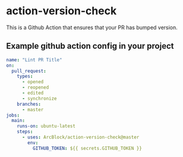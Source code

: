 # action-version-check

This is a Github Action that ensures that your PR has bumped version.

## Example github action config in your project

```yml
name: "Lint PR Title"
on:
  pull_request:
    types:
      - opened
      - reopened
      - edited
      - synchronize
    branches:
      - master
jobs:
  main:
    runs-on: ubuntu-latest
    steps:
      - uses: ArcBlock/action-version-check@master
        env:
          GITHUB_TOKEN: ${{ secrets.GITHUB_TOKEN }}
```
